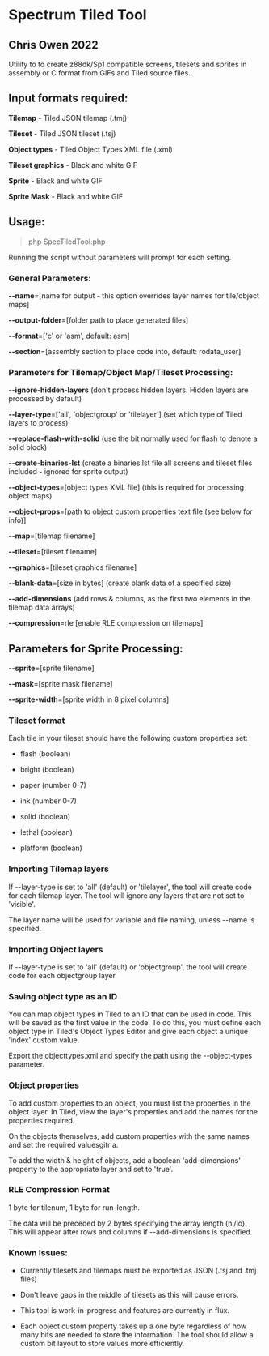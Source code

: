 # Spectrum Tiled Tool
## Chris Owen 2022

Utility to to create z88dk/Sp1 compatible screens, tilesets and sprites in assembly or C format from GIFs and Tiled source files.

## Input formats required:

**Tilemap** - Tiled JSON tilemap (.tmj)

**Tileset** - Tiled JSON tileset (.tsj)

**Object types** - Tiled Object Types XML file (.xml)

**Tileset graphics** - Black and white GIF

**Sprite** - Black and white GIF

**Sprite Mask** - Black and white GIF


## Usage:

> php SpecTiledTool.php

Running the script without parameters will prompt for each setting.


### General Parameters:

**--name**=[name for output - this option overrides layer names for tile/object maps]

**--output-folder**=[folder path to place generated files]

**--format**=['c' or 'asm', default: asm]

**--section**=[assembly section to place code into, default: rodata_user]


### Parameters for Tilemap/Object Map/Tileset Processing:

**--ignore-hidden-layers** (don't process hidden layers. Hidden layers are processed by default)

**--layer-type**=['all', 'objectgroup' or 'tilelayer'] (set which type of Tiled layers to process)

**--replace-flash-with-solid** (use the bit normally used for flash to denote a solid block)

**--create-binaries-lst** (create a binaries.lst file all screens and tileset files included - ignored for sprite output)

**--object-types**=[object types XML file] (this is required for processing object maps)

**--object-props**=[path to object custom properties text file (see below for info)]

**--map**=[tilemap filename]

**--tileset**=[tileset filename]

**--graphics**=[tileset graphics filename]

**--blank-data**=[size in bytes] (create blank data of a specified size)

**--add-dimensions** (add rows & columns, as the first two elements in the tilemap data arrays)

**--compression**=rle [enable RLE compression on tilemaps]


## Parameters for Sprite Processing:

**--sprite**=[sprite filename]

**--mask**=[sprite mask filename]

**--sprite-width**=[sprite width in 8 pixel columns]


### Tileset format ###

Each tile in your tileset should have the following custom properties set:

* flash (boolean)

* bright (boolean)

* paper (number 0-7)

* ink (number 0-7)

* solid (boolean)

* lethal (boolean)

* platform (boolean)

### Importing Tilemap layers ###

If --layer-type is set to 'all' (default) or 'tilelayer', the tool will create code for each tilemap layer. The tool will ignore any layers that are not set to 'visible'.

The layer name will be used for variable and file naming, unless --name is specified.

### Importing Object layers ###

If --layer-type is set to 'all' (default) or 'objectgroup', the tool will create code for each objectgroup layer.

### Saving object type as an ID ###

You can map object types in Tiled to an ID that can be used in code. This will be saved as the first
value in the code. To do this, you must define each object type in Tiled's Object Types Editor
and give each object a unique 'index' custom value.

Export the objecttypes.xml and specify the path using the --object-types parameter.

### Object properties ###

To add custom properties to an object, you must list the properties in the object layer. In Tiled, 
view the layer's properties and add the names for the properties required.

On the objects themselves, add custom properties with the same names and set the required valuesgitr a.

To add the width & height of objects, add a boolean 'add-dimensions' property to the appropriate layer and set to 'true'.
### RLE Compression Format

1 byte for tilenum, 1 byte for run-length.

The data will be preceded by 2 bytes specifying the array length (hi/lo). This will appear after rows and columns if --add-dimensions is specified.

### Known Issues:

* Currently tilesets and tilemaps must be exported as JSON (.tsj and .tmj files)

* Don't leave gaps in the middle of tilesets as this will cause errors.

* This tool is work-in-progress and features are currently in flux.

* Each object custom property takes up a one byte regardless of how many bits are needed to store the information. The tool should allow a custom bit layout to store values more efficiently.
